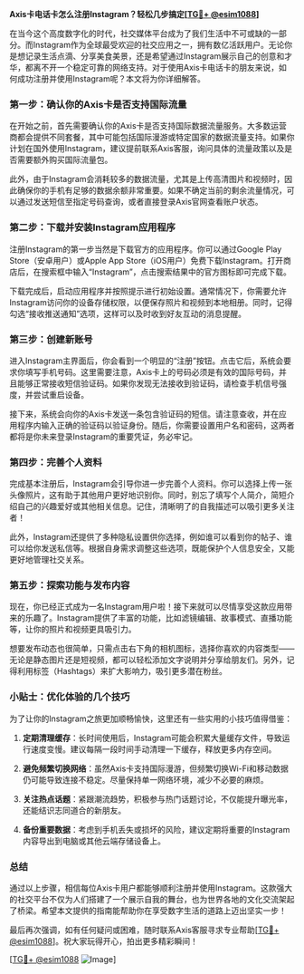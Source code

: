 **Axis卡电话卡怎么注册Instagram？轻松几步搞定[[TG💪+ @esim1088](https://t.me/s/esim1088)]**

在当今这个高度数字化的时代，社交媒体平台成为了我们生活中不可或缺的一部分。而Instagram作为全球最受欢迎的社交应用之一，拥有数亿活跃用户。无论你是想记录生活点滴、分享美食美景，还是希望通过Instagram展示自己的创意和才华，都离不开一个稳定可靠的网络支持。对于使用Axis卡电话卡的朋友来说，如何成功注册并使用Instagram呢？本文将为你详细解答。

### **第一步：确认你的Axis卡是否支持国际流量**

在开始之前，首先需要确认你的Axis卡是否支持国际数据流量服务。大多数运营商都会提供不同套餐，其中可能包括国际漫游或特定国家的数据流量支持。如果你计划在国外使用Instagram，建议提前联系Axis客服，询问具体的流量政策以及是否需要额外购买国际流量包。

此外，由于Instagram会消耗较多的数据流量，尤其是上传高清图片和视频时，因此确保你的手机有足够的数据余额非常重要。如果不确定当前的剩余流量情况，可以通过发送短信至指定号码查询，或者直接登录Axis官网查看账户状态。

### **第二步：下载并安装Instagram应用程序**

注册Instagram的第一步当然是下载官方的应用程序。你可以通过Google Play Store（安卓用户）或Apple App Store（iOS用户）免费下载Instagram。打开商店后，在搜索框中输入“Instagram”，点击搜索结果中的官方图标即可完成下载。

下载完成后，启动应用程序并按照提示进行初始设置。通常情况下，你需要允许Instagram访问你的设备存储权限，以便保存照片和视频到本地相册。同时，记得勾选“接收推送通知”选项，这样可以及时收到好友互动的消息提醒。

### **第三步：创建新账号**

进入Instagram主界面后，你会看到一个明显的“注册”按钮。点击它后，系统会要求你填写手机号码。这里需要注意，Axis卡上的号码必须是有效的国际号码，并且能够正常接收短信验证码。如果你发现无法接收到验证码，请检查手机信号强度，并尝试重启设备。

接下来，系统会向你的Axis卡发送一条包含验证码的短信。请注意查收，并在应用程序内输入正确的验证码以验证身份。随后，你需要设置用户名和密码，这两者都将是你未来登录Instagram的重要凭证，务必牢记。

### **第四步：完善个人资料**

完成基本注册后，Instagram会引导你进一步完善个人资料。你可以选择上传一张头像照片，这有助于其他用户更好地识别你。同时，别忘了填写个人简介，简短介绍自己的兴趣爱好或其他相关信息。记住，清晰明了的自我描述可以吸引更多关注者！

此外，Instagram还提供了多种隐私设置供你选择，例如谁可以看到你的帖子、谁可以给你发送私信等。根据自身需求调整这些选项，既能保护个人信息安全，又能更好地管理社交关系。

### **第五步：探索功能与发布内容**

现在，你已经正式成为一名Instagram用户啦！接下来就可以尽情享受这款应用带来的乐趣了。Instagram提供了丰富的功能，比如滤镜编辑、故事模式、直播功能等，让你的照片和视频更具吸引力。

想要发布动态也很简单，只需点击右下角的相机图标，选择你喜欢的内容类型——无论是静态图片还是短视频，都可以轻松添加文字说明并分享给朋友们。另外，记得利用标签（Hashtags）来扩大影响力，吸引更多潜在粉丝。

### **小贴士：优化体验的几个技巧**

为了让你的Instagram之旅更加顺畅愉快，这里还有一些实用的小技巧值得借鉴：

1. **定期清理缓存**：长时间使用后，Instagram可能会积累大量缓存文件，导致运行速度变慢。建议每隔一段时间手动清理一下缓存，释放更多内存空间。
   
2. **避免频繁切换网络**：虽然Axis卡支持国际漫游，但频繁切换Wi-Fi和移动数据仍可能导致连接不稳定。尽量保持单一网络环境，减少不必要的麻烦。

3. **关注热点话题**：紧跟潮流趋势，积极参与热门话题讨论，不仅能提升曝光率，还能结识志同道合的新朋友。

4. **备份重要数据**：考虑到手机丢失或损坏的风险，建议定期将重要的Instagram内容导出到电脑或其他云端存储设备上。

### **总结**

通过以上步骤，相信每位Axis卡用户都能够顺利注册并使用Instagram。这款强大的社交平台不仅为人们搭建了一个展示自我的舞台，也为世界各地的文化交流架起了桥梁。希望本文提供的指南能帮助你在享受数字生活的道路上迈出坚实一步！

最后再次强调，如有任何疑问或困难，随时联系Axis客服寻求专业帮助[[TG💪+ @esim1088](https://t.me/s/esim1088)]。祝大家玩得开心，拍出更多精彩瞬间！

[[TG💪+ @esim1088](https://t.me/s/esim1088) ![Image](https://i.postimg.cc/4NQfJmqS/Snipaste-2025-05-13-00-14-12.png)]